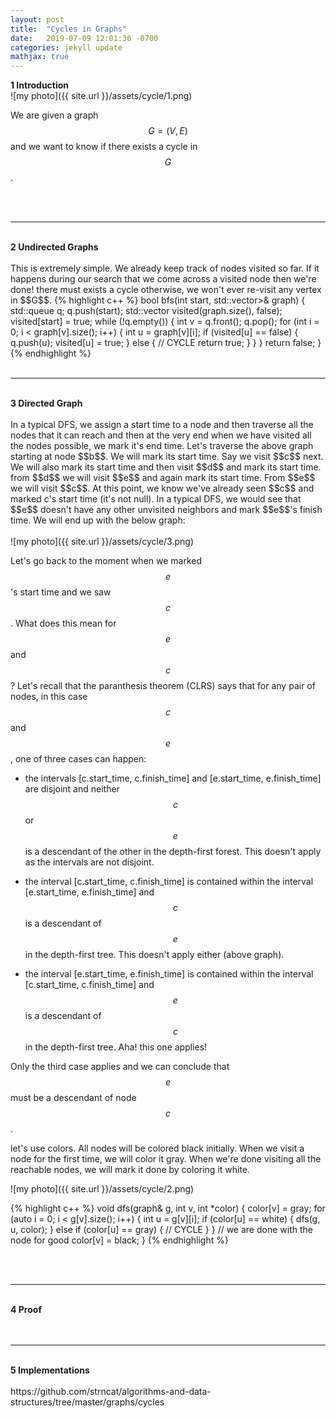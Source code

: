 ```yaml
---
layout: post
title:  "Cycles in Graphs"
date:   2019-07-09 12:01:36 -0700
categories: jekyll update
mathjax: true
---
```

<!--
<b>0 References</b><br>
?
<br>
<br>
<hr>
<br>
-->

<b>1 Introduction</b>
<br>
![my photo]({{ site.url }}/assets/cycle/1.png)

We are given a graph $$G = (V,E)$$ and we want to know if there exists a cycle in $$G$$. 

<br>
<br>
<hr>
<!------------------------------------------------------------------------------------>
<br>
<b>2 Undirected Graphs</b>
<br>
<br>
This is extremely simple. We already keep track of nodes visited so far. If it happens during our search that we come across a visited node then we're done! there must exists a cycle otherwise, we won't ever re-visit any vertex in $$G$$. 
{% highlight c++ %}
bool bfs(int start, std::vector<std::vector<int>>& graph) {
    std::queue<int> q;
    q.push(start);
    std::vector<int> visited(graph.size(), false);
    visited[start] = true;
    while (!q.empty()) {
        int v = q.front();
        q.pop();
        for (int i = 0; i < graph[v].size(); i++) {
            int u = graph[v][i];
            if (visited[u] == false) {
                q.push(u);
                visited[u] = true;
            } else {
                // CYCLE
                return true;
            }
        }
    }
    return false;
}
{% endhighlight %}
<br>
<br>
<hr>
<!------------------------------------------------------------------------------------>
<br>
<b>3 Directed Graph</b>
<br>
<br>
In a typical DFS, we assign a start time to a node and then traverse all the nodes that it can reach and then at the very end when we have visited all the nodes possible, we mark it's end time. Let's traverse the above graph starting at node $$b$$. We will mark its start time. Say we visit $$c$$ next. We will also mark its start time and then visit $$d$$ and mark its start time. from $$d$$ we will visit $$e$$ and again mark its start time. From $$e$$ we will visit $$c$$. At this point, we know we've already seen $$c$$ and marked c's start time (it's not null). In a typical DFS, we would see that $$e$$ doesn't have any other unvisited neighbors and mark $$e$$'s finish time. We will end up with the below graph:
<br>
<br>
![my photo]({{ site.url }}/assets/cycle/3.png)



Let's go back to the moment when we marked $$e$$'s start time and we saw $$c$$. What does this mean for $$e$$ and $$c$$? Let's recall that the paranthesis theorem (CLRS) says that for any pair of nodes, in this case $$c$$ and $$e$$, one of three cases can happen:
- the intervals [c.start_time, c.finish_time] and [e.start_time, e.finish_time] are disjoint and neither $$c$$ or $$e$$ is a descendant of the other in the depth-first forest. This doesn't apply as the intervals are not disjoint.

- the interval [c.start_time, c.finish_time] is contained within the interval [e.start_time, e.finish_time] and $$c$$
is a descendant of $$e$$ in the depth-first tree. This doesn't apply either (above graph).

- the interval [e.start_time, e.finish_time] is contained within the interval [c.start_time, c.finish_time] and $$e$$ is a descendant of $$c$$ in the depth-first tree. Aha! this one applies!

Only the third case applies and we can conclude that $$e$$ must be a descendant of node $$c$$.  


let's use colors. All nodes will be colored black initially. When we visit a node for the first time, we will color it gray. When we're done visiting all the reachable nodes, we will mark it done by coloring it white.


![my photo]({{ site.url }}/assets/cycle/2.png)

{% highlight c++ %}
void dfs(graph& g, int v, int *color) {
    color[v] = gray;
    for (auto i = 0; i < g[v].size(); i++) {
        int u = g[v][i];
        if (color[u] == white) {
            dfs(g, u, color);
        } else if (color[u] == gray) {
            // CYCLE
        }
    }
    // we are done with the node for good
    color[v] = black;
}
{% endhighlight %}

<br>
<br>
<hr>
<!------------------------------------------------------------------------------------>
<br>
<b>4 Proof</b>
<br>

<br>
<br>
<hr>
<!------------------------------------------------------------------------------------>
<br>
<b>5 Implementations</b>
<br>
<br>
https://github.com/strncat/algorithms-and-data-structures/tree/master/graphs/cycles
<br>
<br>



